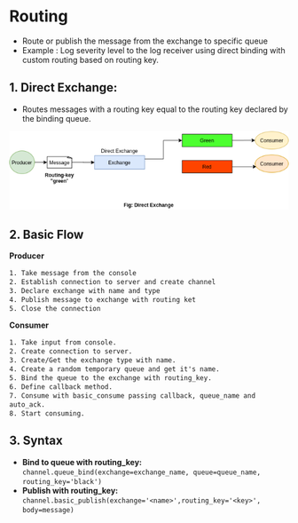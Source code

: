 # Routing 
- Route or publish the message from the exchange to specific queue
- Example : Log severity level to the log receiver using direct binding with custom routing based on routing key.

## 1. Direct Exchange:
- Routes messages with a routing key equal to the routing key declared by the binding queue.

![Direct Exchange](../../Images/direct_exchange.png)

## 2. Basic Flow
**Producer**
```text
1. Take message from the console
2. Establish connection to server and create channel
3. Declare exchange with name and type
4. Publish message to exchange with routing ket
5. Close the connection
```

**Consumer**
```text
1. Take input from console.
2. Create connection to server.
3. Create/Get the exchange type with name.
4. Create a random temporary queue and get it's name.
5. Bind the queue to the exchange with routing_key.
6. Define callback method.
7. Consume with basic_consume passing callback, queue_name and auto_ack.
8. Start consuming.
```


## 3. Syntax
- **Bind to queue with routing_key:** ``channel.queue_bind(exchange=exchange_name, queue=queue_name, routing_key='black')``
- **Publish with routing_key:** ``channel.basic_publish(exchange='<name>',routing_key='<key>', body=message)``


